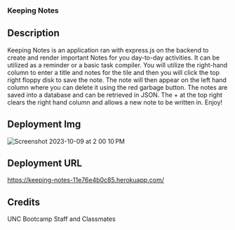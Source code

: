 ### Keeping Notes

## Description

Keeping Notes is an application ran with express.js on the backend to create and render important Notes for you day-to-day activities. It can be utilized as a reminder or a basic task compiler. You will utilize the right-hand column to enter a title and notes for the tile and then you will click the top right floppy disk to save the note. The note will then appear on the left hand column where you can delete it using the red garbage button. The notes are saved into a database and can be retrieved in JSON. The + at the top right clears the right hand column and allows a new note to be written in. Enjoy! 

## Deployment Img
![Screenshot 2023-10-09 at 2 00 10 PM](https://github.com/RVanVlietII/KeepingNotes/assets/129308007/0759056c-2711-475a-94c7-1e537ee5bdc3)

## Deployment URL
https://keeping-notes-11e76e4b0c85.herokuapp.com/


## Credits

UNC Bootcamp Staff and Classmates

